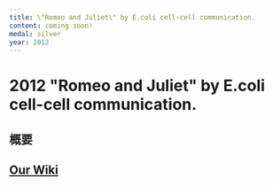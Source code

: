 ```yaml
---
title: \"Romeo and Juliet\" by E.coli cell-cell communication.
content: coming soon!
medal: silver
year: 2012
---
```

# 2012 "Romeo and Juliet" by E.coli cell-cell communication.

## 概要

## [Our Wiki](https://2012.igem.org/Team:Tokyo_Tech)

